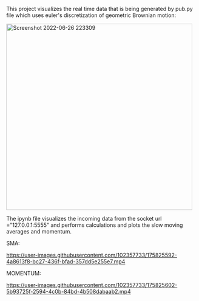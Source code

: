 This project visualizes the real time data that is being generated by pub.py file which uses euler's discretization of geometric Brownian motion:


<img width="490" alt="Screenshot 2022-06-26 223309" src="https://user-images.githubusercontent.com/102357733/175825516-1c7b38bb-3388-4f3a-9293-2431ee753e17.png">


The ipynb file visualizes the incoming data from the socket url ="127.0.0.1:5555" and performs calculations and plots the slow moving averages and momentum.


SMA:




https://user-images.githubusercontent.com/102357733/175825592-4a8613f8-bc27-436f-bfad-357dd5e255e7.mp4



MOMENTUM:



https://user-images.githubusercontent.com/102357733/175825602-5b93725f-2594-4c0b-84bd-4b508dabaab2.mp4

